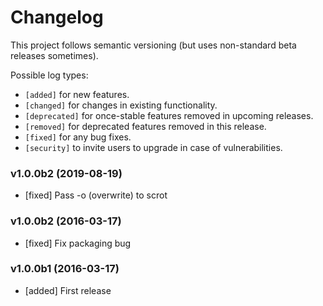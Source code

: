 # Changelog

This project follows semantic versioning (but uses non-standard beta releases
sometimes).

Possible log types:

- `[added]` for new features.
- `[changed]` for changes in existing functionality.
- `[deprecated]` for once-stable features removed in upcoming releases.
- `[removed]` for deprecated features removed in this release.
- `[fixed]` for any bug fixes.
- `[security]` to invite users to upgrade in case of vulnerabilities.


### v1.0.0b2 (2019-08-19)

- [fixed] Pass -o (overwrite) to scrot

### v1.0.0b2 (2016-03-17)

- [fixed] Fix packaging bug

### v1.0.0b1 (2016-03-17)

- [added] First release
